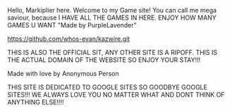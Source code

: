 Hello, Markiplier here. Welcome to my Game site!
You can call me mega saviour, because I HAVE ALL THE GAMES IN HERE. ENJOY HOW MANY GAMES U WANT
"Made by PurpleLavender"







https://github.com/whos-evan/kazwire.git





THIS IS ALSO THE OFFICIAL SIT, ANY OTHER SITE IS A RIPOFF. THIS IS THE ACTUAL DOMAIN OF THE WEBSITE SO ENJOY YOUR STAY!!!



Made with love by Anonymous Person


























































THIS SITE IS DEDICATED TO GOOGLE SITES SO GOODBYE GOOGLE SITES!!! WE ALWAYS LOVE YOU NO MATTER WHAT AND DONT THINK OF ANYTHING ELSE!!!!











